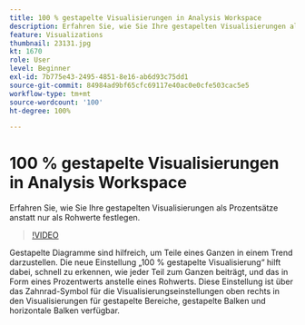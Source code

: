 ```yaml
---
title: 100 % gestapelte Visualisierungen in Analysis Workspace
description: Erfahren Sie, wie Sie Ihre gestapelten Visualisierungen als Prozentsätze anstatt nur als Rohwerte festlegen.
feature: Visualizations
thumbnail: 23131.jpg
kt: 1670
role: User
level: Beginner
exl-id: 7b775e43-2495-4851-8e16-ab6d93c75dd1
source-git-commit: 84984ad9bf65cfc69117e40ac0e0cfe503cac5e5
workflow-type: tm+mt
source-wordcount: '100'
ht-degree: 100%

---
```


# 100 % gestapelte Visualisierungen in Analysis Workspace

Erfahren Sie, wie Sie Ihre gestapelten Visualisierungen als Prozentsätze anstatt nur als Rohwerte festlegen.

>[!VIDEO](https://video.tv.adobe.com/v/23131/?quality=12&learn=on)

Gestapelte Diagramme sind hilfreich, um Teile eines Ganzen in einem Trend darzustellen. Die neue Einstellung „100 % gestapelte Visualisierung“ hilft dabei, schnell zu erkennen, wie jeder Teil zum Ganzen beiträgt, und das in Form eines Prozentwerts anstelle eines Rohwerts. Diese Einstellung ist über das Zahnrad-Symbol für die Visualisierungseinstellungen oben rechts in den Visualisierungen für gestapelte Bereiche, gestapelte Balken und horizontale Balken verfügbar.
